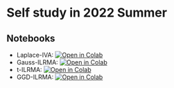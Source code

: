 # Self study in 2022 Summer
## Notebooks
- Laplace-IVA: [![Open in Colab](https://colab.research.google.com/assets/colab-badge.svg)](https://colab.research.google.com/github/tky823/self-study_2022-summer/blob/main/notebooks/SDRi/AuxLaplaceIVA.ipynb)
- Gauss-ILRMA: [![Open in Colab](https://colab.research.google.com/assets/colab-badge.svg)](https://colab.research.google.com/github/tky823/self-study_2022-summer/blob/main/notebooks/SDRi/GaussILRMA.ipynb)
- t-ILRMA: [![Open in Colab](https://colab.research.google.com/assets/colab-badge.svg)](https://colab.research.google.com/github/tky823/self-study_2022-summer/blob/main/notebooks/SDRi/TILRMA.ipynb)
- GGD-ILRMA: [![Open in Colab](https://colab.research.google.com/assets/colab-badge.svg)](https://colab.research.google.com/github/tky823/self-study_2022-summer/blob/main/notebooks/SDRi/GGDILRMA.ipynb)
